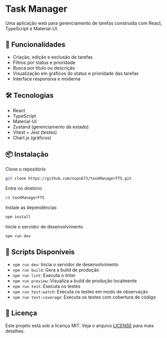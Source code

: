 # Task Manager

Uma aplicação web para gerenciamento de tarefas construída com React, TypeScript e Material-UI.

## 🚀 Funcionalidades

- Criação, edição e exclusão de tarefas
- Filtros por status e prioridade
- Busca por título ou descrição
- Visualização em gráficos do status e prioridade das tarefas
- Interface responsiva e moderna

## 🛠️ Tecnologias

- React
- TypeScript
- Material-UI
- Zustand (gerenciamento de estado)
- Vitest + Jest (testes)
- Chart.js (gráficos)

## 📦 Instalação

Clone o repositório
```bash
git clone https://github.com/nops673/taskManagerFTS.git
```
Entre no diretório
```bash
cd taskManagerFTS
```
Instale as dependências
```bash
npm install
```
Inicie o servidor de desenvolvimento
```bash
npm run dev
```

## 📝 Scripts Disponíveis

- `npm run dev`: Inicia o servidor de desenvolvimento
- `npm run build`: Gera a build de produção
- `npm run lint`: Executa o linter
- `npm run preview`: Visualiza a build de produção localmente
- `npm run test`: Executa os testes
- `npm run test:watch`: Executa os testes em modo de observação
- `npm run test:coverage`: Executa os testes com cobertura de código


## 📄 Licença

Este projeto está sob a licença MIT. Veja o arquivo [LICENSE](LICENSE) para mais detalhes.